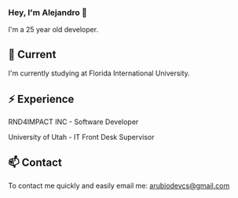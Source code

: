### Hey, I'm Alejandro 👋

I'm a 25 year old developer.

## 🔭 Current

I'm currently studying at Florida International University.

## ⚡️ Experience

RND4IMPACT INC - Software Developer

University of Utah - IT Front Desk Supervisor

## 📫 Contact

To contact me quickly and easily email me: arubiodevcs@gmail.com
